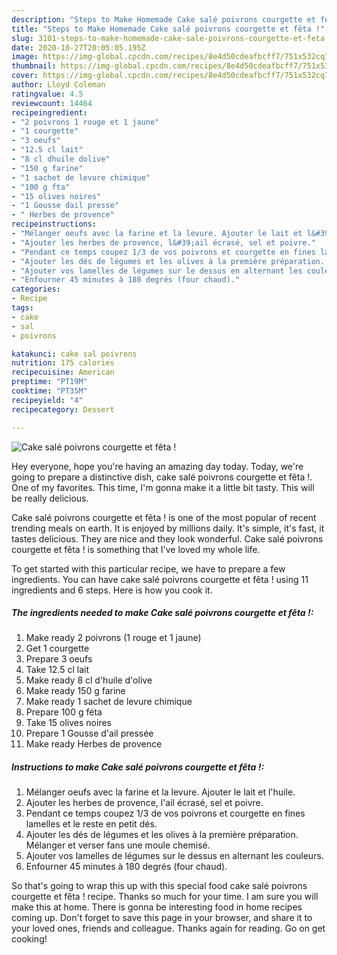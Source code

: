 ```yaml
---
description: "Steps to Make Homemade Cake salé poivrons courgette et fêta !"
title: "Steps to Make Homemade Cake salé poivrons courgette et fêta !"
slug: 3101-steps-to-make-homemade-cake-sale-poivrons-courgette-et-feta
date: 2020-10-27T20:05:05.195Z
image: https://img-global.cpcdn.com/recipes/8e4d50cdeafbcff7/751x532cq70/cake-sale-poivrons-courgette-et-feta-photo-principale-de-la-recette.jpg
thumbnail: https://img-global.cpcdn.com/recipes/8e4d50cdeafbcff7/751x532cq70/cake-sale-poivrons-courgette-et-feta-photo-principale-de-la-recette.jpg
cover: https://img-global.cpcdn.com/recipes/8e4d50cdeafbcff7/751x532cq70/cake-sale-poivrons-courgette-et-feta-photo-principale-de-la-recette.jpg
author: Lloyd Coleman
ratingvalue: 4.5
reviewcount: 14464
recipeingredient:
- "2 poivrons 1 rouge et 1 jaune"
- "1 courgette"
- "3 oeufs"
- "12.5 cl lait"
- "8 cl dhuile dolive"
- "150 g farine"
- "1 sachet de levure chimique"
- "100 g fta"
- "15 olives noires"
- "1 Gousse dail presse"
- " Herbes de provence"
recipeinstructions:
- "Mélanger oeufs avec la farine et la levure. Ajouter le lait et l&#39;huile."
- "Ajouter les herbes de provence, l&#39;ail écrasé, sel et poivre."
- "Pendant ce temps coupez 1/3 de vos poivrons et courgette en fines lamelles et le reste en petit dés."
- "Ajouter les dés de légumes et les olives à la première préparation. Mélanger et verser fans une moule chemisé."
- "Ajouter vos lamelles de légumes sur le dessus en alternant les couleurs."
- "Enfourner 45 minutes à 180 degrés (four chaud)."
categories:
- Recipe
tags:
- cake
- sal
- poivrons

katakunci: cake sal poivrons 
nutrition: 175 calories
recipecuisine: American
preptime: "PT19M"
cooktime: "PT35M"
recipeyield: "4"
recipecategory: Dessert

---
```



![Cake salé poivrons courgette et fêta !](https://img-global.cpcdn.com/recipes/8e4d50cdeafbcff7/751x532cq70/cake-sale-poivrons-courgette-et-feta-photo-principale-de-la-recette.jpg)

Hey everyone, hope you're having an amazing day today. Today, we're going to prepare a distinctive dish, cake salé poivrons courgette et fêta !. One of my favorites. This time, I'm gonna make it a little bit tasty. This will be really delicious.

Cake salé poivrons courgette et fêta ! is one of the most popular of recent trending meals on earth. It is enjoyed by millions daily. It's simple, it's fast, it tastes delicious. They are nice and they look wonderful. Cake salé poivrons courgette et fêta ! is something that I've loved my whole life.




To get started with this particular recipe, we have to prepare a few ingredients. You can have cake salé poivrons courgette et fêta ! using 11 ingredients and 6 steps. Here is how you cook it.

<!--inarticleads1-->

##### The ingredients needed to make Cake salé poivrons courgette et fêta !:

1. Make ready 2 poivrons (1 rouge et 1 jaune)
1. Get 1 courgette
1. Prepare 3 oeufs
1. Take 12.5 cl lait
1. Make ready 8 cl d&#39;huile d&#39;olive
1. Make ready 150 g farine
1. Make ready 1 sachet de levure chimique
1. Prepare 100 g féta
1. Take 15 olives noires
1. Prepare 1 Gousse d&#39;ail pressée
1. Make ready  Herbes de provence




<!--inarticleads2-->

##### Instructions to make Cake salé poivrons courgette et fêta !:

1. Mélanger oeufs avec la farine et la levure. Ajouter le lait et l&#39;huile.
1. Ajouter les herbes de provence, l&#39;ail écrasé, sel et poivre.
1. Pendant ce temps coupez 1/3 de vos poivrons et courgette en fines lamelles et le reste en petit dés.
1. Ajouter les dés de légumes et les olives à la première préparation. Mélanger et verser fans une moule chemisé.
1. Ajouter vos lamelles de légumes sur le dessus en alternant les couleurs.
1. Enfourner 45 minutes à 180 degrés (four chaud).




So that's going to wrap this up with this special food cake salé poivrons courgette et fêta ! recipe. Thanks so much for your time. I am sure you will make this at home. There is gonna be interesting food in home recipes coming up. Don't forget to save this page in your browser, and share it to your loved ones, friends and colleague. Thanks again for reading. Go on get cooking!

